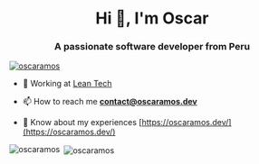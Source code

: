 <h1 align="center">Hi 👋, I'm Oscar</h1>
<h3 align="center">A passionate software developer from Peru</h3>

<p align="left"> <a href="https://github.com/ryo-ma/github-profile-trophy"><img src="https://github-profile-trophy.vercel.app/?username=oscaramos" alt="oscaramos" /></a> </p>

- 🔭 Working at [Lean Tech](https://www.leangroup.com/solutions/leantech)

- 📫 How to reach me **contact@oscaramos.dev**

- 📄 Know about my experiences [https://oscaramos.dev/](https://oscaramos.dev/)

<p><img align="left" src="https://github-readme-stats.vercel.app/api/top-langs/?username=oscaramos&layout=compact&exclude_repo=IHC_BeatSaberParaPobres,Analisis_Numerico" alt="oscaramos" /></p>

<p>&nbsp;<img align="center" src="https://github-readme-stats.vercel.app/api?username=oscaramos&show_icons=true&locale=en" alt="oscaramos" /></p>
